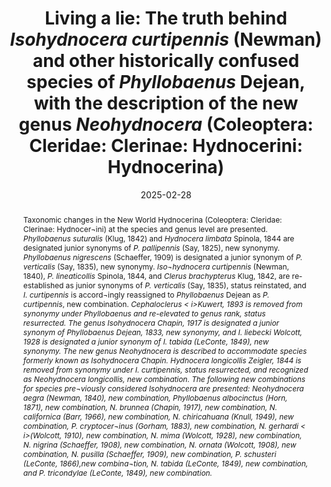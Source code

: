 ---
title: 'Living a lie: The truth behind <i>Isohydnocera curtipennis</i> (Newman) and other historically confused species of <i>Phyllobaenus</i> Dejean, with the description of the new genus <i>Neohydnocera</i> (Coleoptera: Cleridae: Clerinae: Hydnocerini: Hydnocerina)'
date: '2025-02-28'
doi: ''
journal: Insecta Mundi
issue: '1105'
pagination: '1–17'
zoobank: 'urn:lsid:zoobank.org:pub:07329E2B-D23F-471F-A510-627AD2B9C136'
authors:
  - first_name: 'John M.'
    last_name: 'Leavengood, Jr.'
    affiliation: 'United States Department of Agriculture, APHIS, PPQ 9325 Bay Plaza Blvd, Suite 206, Tampa, FL 33619, USA'
    email: 'John.M.Leavengood@usda.gov'
    orcid: 'https://orcid.org/0000-0003-3223-455X'

download: 'https://drive.google.com/file/d/1HK2C4J2GAkRSQPobiCgeLXJocOUd4KXJ/view?usp=sharing'

supplementary:

keywords: 
  - <i>Hydnocera longicollis</i>
  - <i>Isohydnocera curtipennis</i>
  - <i>Phyllobaenus pallipennis</i>
  - <i>Phyllobaenus suturalis</i>
  - <i>Phyllobaenus verticalis</i>

categories:
  - Coleoptera
  - Cleridae
  - Clerinae
  
references:
  - authors: Barr WF.
    year: 1966
    title: 'Two new species of Pacific Coast Cleridae (Coleoptera). Biological Society of Nevada Occasional Papers 10'
    pages: 1–4
    doi: 
    url: 
    access: 

  - authors: Barr WF.
    year: 1975
    title: 'Family Cleridae. Volume 4. Family 73. p. 1–18. In: Arnett RH Jr. (ed.). Checklist of the beetles of North and Central America and the West Indies. Flora and Fauna Publications; Gainesville, FL'
    pages: 254 p
    doi: 
    url: 
    access: 

  - authors: Beal JA, Massey CL.
    year: 1945
    title: 'Bark beetles and ambrosia beetles (Coleoptera: Scolytoidea): with special references to species occurring in North Carolina. Duke University School of Forestry Bulletin 10(1)'
    pages: 1–178
    doi: 
    url: 
    access: 

  - authors: Bøving AG, Champlain AB.
    year: 1920
    title: 'Larvae of the North American beetles of the family Cleridae. Proceedings of the United States National Museum 57'
    pages: 576–649
    doi: 
    url: 
    access: 

  - authors: Bøving AG, Craighead FC.
    year: 1931
    title: 'An illustrated synopsis of the principal larval forms of the order Coleoptera. Entomológica Americana 11(4)'
    pages: 275–351
    doi: 
    url: 
    access: 

  - authors: Chapin EA.
    year: 1917a
    title: 'Miscellaneous notes on Coleoptera. Bulletin of the Brooklyn Entomological Society 12'
    pages: 29–31
    doi: 
    url: 
    access: 

  - authors: Chapin EA.
    year: 1917b
    title: 'Studies in the Hydnocerini. The hydnoceroid genera. Bulletin of the Brooklyn Entomological Society 12'
    pages: 83–85
    doi: 
    url: 
    access: 

  - authors: Chapin EA.
    year: 1922
    title: 'New North American <i>Hydnocera </i>(Coleoptera: Cleridae). Proceedings of the Biological Society of Washington 35'
    pages: 55–58
    doi: 
    url: 
    access: 

  - authors: Chapin EA.
    year: 1948
    title: 'Notes on Cleridae. Overgedrukt uit: Entomologische Berichten 285(12)'
    pages: 304
    doi: 
    url: 
    access: 

  - authors: Chevrolat MA.
    year: 1874
    title: 'Catalogue des Clerides de la collectiòn de M.A. Chevrolat. Revue et Magasin de Zoologie (Series 3) 2(8–9)'
    pages: 252–329
    doi: 
    url: 
    access: 

  - authors: Chittenden FH.
    year: 1890
    title: 'Remarks on the habits of some species of Cleridae. Entomológica Americana 6'
    pages: 154-155
    doi: 
    url: 
    access: 

  - authors: Corporaal JB.
    year: 1950
    title: 'Cleridae. In: Hinks WD (ed.). Coleopterorum catalogus supplementa, Pars 23 (editio secunda). W. Junk; The Hague, Netherlands'
    pages: 373 p
    doi: 
    url: 
    access: 

  - authors: Craighead FC.
    year: 1950
    title: 'Insect enemies of eastern forests. United States Department of Agriculture, Miscellaneous Publications 657'
    pages: 1–679
    doi: 
    url: 
    access: 

  - authors: Dejean, PFMA.
    year: 1833
    title: 'Catalogue des Coléoptères de la collection de M. le Comte Dejean, livre. 2. Méquignon-Marvis; Paris'
    pages: 80 p. (p. 97–176)
    doi: 
    url: 
    access: 

  - authors: Dillon ES, Dillon LS.
    year: 1972
    title: 'A manual of common beetles of eastern North America. Volume 1. Dover Publications, Inc.; New York, NY'
    pages: 434 p
    doi: 
    url: 
    access: 

  - authors: Downie NM, Arnett RH Jr.
    year: 1996
    title: 'Family 73. Cleridae. p. 940–956. In: Downie NM, Arnett RH Jr. The beetles of northeastern North America. Volume II. Sandhill Crane Press; Gainesville, Florida'
    pages: 1721 p
    doi: 
    url: 
    access: 

  - authors: Drury C.
    year: 1879
    title: 'List of the Coleoptera observed in the vicinity of Cincinnati. Journal of the Cincinnati Society of Natural History 2'
    pages: 162–178
    doi: 
    url: 
    access: 

  - authors: Drury C.
    year: 1902
    title: 'A revised list of Coleoptera observed near Cincinnati, Ohio. Journal of the Cincinnati Society of Natural History 20'
    pages: 107–196
    doi: 
    url: 
    access: 

  - authors: Ekis G.
    year: 1975
    title: 'Taxonomic and nomenclatural status of clerid taxa described by Massimiliano Spinola (1780–1857) (Coleoptera: Cleridae). Bollettino del Museo di Zoologia dell’ Università di Torino 1'
    pages: 1–80
    doi: 
    url: 
    access: 

  - authors: Ekis G, Gupta AP.
    year: 1971
    title: 'Digestive system of Cleridae (Coleoptera). International Journal of Insect Morphology and Embryology 1(1)'
    pages: 51–86
    doi: 
    url: 
    access: 

  - authors: Eliason EA, Potter DA.
    year: 2000
    title: 'Biology of <i>Callirhytis cornigera </i>(Hymenoptera: Cynipidae) and the arthropod community inhabiting its galls. Environmental Entomology 29'
    pages: 551–559
    doi: 
    url: 
    access: 

  - authors: Erichson WF.
    year: 1845
    title: 'Insecta–Coleoptera. Clerii. p. 174–179. In: Reports on the progress of zoology and botany. The Ray Society; Edinburgh, UK'
    pages: 348 p
    doi: 
    url: 
    access: 

  - authors: Evans AV.
    year: 2014
    title: 'Beetles of eastern North America. Princeton University Press; Princeton, NJ'
    pages:  560 p
    doi: 
    url: 
    access: 

  - authors: Felt EP.
    year: 1906
    title: 'Insects affecting park and woodland trees. New York State Museum Memoirs 8(2)'
    pages: 333–877
    doi: 
    url: 
    access: 

  - authors: Gerstmeier R.
    year: 2009
    title: 'Revision of the genera <i>Diplocladus </i>Fairmaire and <i>Strotocera </i>Schenkling (Coleoptera: Cleridae: Tillinae). Zootaxa 2242'
    pages: 1–54
    doi: 
    url: 
    access: 

  - authors: Gorham HS.
    year: 1877
    title: 'Descriptions of new species of Cleridae. Transactions of the Royal Entomological Society of London 18(3)'
    pages: 245–263
    doi: 
    url: 
    access: 

  - authors: Gorham HS.
    year: 1886
    title: 'Insecta, Coleoptera, Cleridae. Biologia Centrali-Americana 3(2, supplement)'
    pages: 313–360
    doi: 
    url: 
    access: 

  - authors: Gosling DCL.
    year: 1980
    title: 'An annotated list of the checkered beetles (Coleoptera: Cleridae) of Michigan. The Great Lakes Entomologist 13(2)'
    pages: 65–76
    doi: 
    url: 
    access: 

  - authors: Bartlett JS, Chapman EG, Cameron SL.
    year: 2013
    title: 'A molecular phylogeny of the checkered beetles and a description of Epiclininae subfam. nov. (Coleoptera: Cleroidea: Cleridae). Systematic Entomology 38(3)'
    pages: 626–636
    doi: 
    url: 
    access: 

  - authors: Hamilton J.
    year: 1895
    title: 'Catalogue of the Coleoptera of southwestern Pennsylvania, with notes and descriptions. Transactions of the American Entomological Society 22'
    pages: 317–381
    doi: 
    url: 
    access: 

  - authors: Horn GH.
    year: 1871
    title: 'Descriptions of new Coleoptera of the United States, with notes on known species. Transactions of the American Entomological Society 3(1870–1871)'
    pages: 325–344
    doi: 
    url: 
    access: 

  - authors: Klug JCF.
    year: 1842
    title: 'Versuch einer systematischen Bestimmung und Auseinandersetzung der Gattungen und Arten der Clerii, einer Insektenfamilie aus der Ordung der Coléoptèren. Abhandlungen der Koniglichen Akademie der Wissenschaften in Berlin 1840–1842(1842)'
    pages: 259–397
    doi: 
    url: 
    access: 

  - authors: Knull JN.
    year: 1930
    title: 'Notes on Coleoptera, No. 2. Entomological News 41'
    pages: 82–86
    doi: 
    url: 
    access: 

  - authors: Knull JN.
    year: 1932
    title: 'Notes on Coleoptera, No. 3. Entomological News 43'
    pages: 42–45
    doi: 
    url: 
    access: 

  - authors: Knull JN.
    year: 1949
    title: 'Three new species of Cleridae (Coleoptera). Ohio Journal of Science 49'
    pages: 199–200
    doi: 
    url: 
    access: 

  - authors: Knull JN.
    year: 1951
    title: 'The checkered beetles of Ohio (Coleoptera: Cleridae). Ohio Biological Survey Bulletin 8(42)'
    pages: 268–350
    doi: 
    url: 
    access: 

  - authors: Kolibáč J.
    year: 1998
    title: 'Classification of the subfamily Hydnocerinae Spinola, 1844 (Coleoptera: Cleridae). Acta Musei Moraviae Scientiae Biologicae 83'
    pages: 127–210
    doi: 
    url: 
    access: 

  - authors: Kuwert AF.
    year: 1893
    title: 'Neue Africanische Cleriden. Annales de la Société Entomologique de Belgique 37'
    pages: 486–491
    doi: 
    url: 
    access: 

  - authors: Leavengood JM Jr.
    year: 2008
    title: 'The checkered beetles (Coleoptera: Cleridae) of Florida. M.S. Thesis, University of Florida'
    pages: 206 p
    doi: 
    url: 
    access: 

  - authors: Leavengood JM Jr.
    year: 2014
    title: 'Nomenclatural and distributional notes regarding some North American species of <i>Phyllobaenus </i>(Coleoptera: Cleridae: Hydnocerinae). Giornale Italiano di Entomologia 13(59)'
    pages: 471–480
    doi: 
    url: 
    access: 

  - authors: Leavengood JM Jr.
    year: 2020
    title: '<i>Phyllobaenus thomasi </i>and <i>P. turnbowi</i>, two new species from Mexico and Belize (Coleoptera: Cleridae: Hydnocerinae: Hydnocerini). Insecta Mundi 0833'
    pages: 1–6
    doi: 
    url: 
    access: 

  - authors: Leavengood JM Jr.
    year: 2024
    title: 'Corrections and additions to the Hydnocerina (Coleoptera: Cleridae: Clerinae: Hydnocerini) of Mexico. Insecta Mundi 1054'
    pages: 1–5
    doi: 
    url: 
    access: 

  - authors: Garner BH.
    year: 2014
    title: 'Nomenclatural notes on some checkered beetle (Coleoptera: Cleridae) types of the British Museum of Natural History (London). Zootaxa 3760(3)'
    pages: 301–335
    doi: 
    url: 
    access: 

  - authors: Pinkerton MG, Rifkind J.
    year: 2022
    title: 'Description of the new genus <i>Tarsobaenus </i>and three new species from Costa Rica (Coleoptera: Cleridae: Hydnocerinae). Zootaxa 5138(2)'
    pages: 167–176
    doi: 
    url: 
    access: 

  - authors: Rifkind J.
    year: 2020
    title: '<i>Phyllobaenus inusitatotibialis</i>, n. sp., a new species from southern Arizona (Coleoptera: Cleridae: Hydnocerinae: Hydnocerini). Proceedings of the Entomological Society of Washington 122(3)'
    pages: 673–677
    doi: 
    url: 
    access: 

  - authors: LeConte JL.
    year: 1849
    title: 'Synopsis of the Coleopterous insects of the group Cleridae which inhabit the United States. Annals of the Lyceum of Natural History of New York 5(1851–52)'
    pages: 9–35
    doi: 
    url: 
    access: 

  - authors: LeConte JL.
    year: 1859
    title: 'American Entomology. A description of the insects of North American by Thomas Say. (Edited by LeConte) vol. 2. Bailliere; New York, NY'
    pages: 814 p. (Reprinted 1869, 1885, 1891)
    doi: 
    url: 
    access: 

  - authors: Reprinted 1869, 1885, 1891) LeConte JL.
    year: 1866
    title: 'List of the Coleoptera of North America. Smithsonian Miscellaneous Collections 6(140)'
    pages: 1–78
    doi: 
    url: 
    access: 

  - authors: Lohde R.
    year: 1900
    title: 'Cleridarum Catalogus. Stettiner Entomologische Zeitung 61'
    pages: 3–148
    doi: 
    url: 
    access: 

  - authors: Majka CG.
    year: 2006
    title: 'The checkered beetles (Coleoptera: Cleridae) of the Maritime Provinces of Canada. Zootaxa 1385'
    pages: 31–46
    doi: 
    url: 
    access: 

  - authors: Mawdsley JR.
    year: 1999
    title: 'New records and biological notes on species of Cleridae (Coleoptera) from the Adirondack Park, New York. Great Lakes Entomologist 32(1–2)'
    pages: 39–45
    doi: 
    url: 
    access: 

  - authors: Mawdsley JR.
    year: 2002
    title: 'Ecological notes on species of Cleridae (Coleoptera) associated with the prairie flora of central North America. Great Lakes Entomologist 35'
    pages: 15–22
    doi: 
    url: 
    access: 

  - authors: Mawdsley JR.
    year: 2006
    title: 'Taxonomy, phylogeny, and cladistic biogeography of the genus <i>Omadius </i>(Coleoptera: Cleridae). Contributions of the American Entomological Society 34(4)'
    pages: 1–98
    doi: 
    url: 
    access: 

  - authors: Newman E.
    year: 1838
    title: 'Entomological notes. Entomological Magazine 56'
    pages: 168–181
    doi: 
    url: 
    access: 

  - authors: Newman E.
    year: 1840
    title: 'Descriptions of some new species of coleopterous insects. Annals and Magazine of Natural History (2)4'
    pages: 362–368
    doi: 
    url: 
    access: 

  - authors: Opitz W.
    year: 2002
    title: 'Family 73. Cleridae. p. 267–280. In: Arnett RH Jr., Thomas MC, Skelley PE, Frank JH (eds.). American beetles, Vol. 2. CRC Press; Boca Raton, FL'
    pages: 861 p
    doi: 
    url: 
    access: 

  - authors: Opitz W.
    year: 2010
    title: 'Classification, natural history, phylogeny and subfamily composition of the Cleridae and generic content of the subfamilies. Entomologica Basiliensia et Collectionis Frey 32'
    pages: 31–128
    doi: 
    url: 
    access: 

  - authors: Osten-Sacken CR.
    year: 1861
    title: 'On the Cynipidae of North American oaks and their galls. Proceedings of the Entomological Society of Philadelphia 1'
    pages: 47–72
    doi: 
    url: 
    access: 

  - authors: Papp CS.
    year: 1960
    title: 'The Cleridae of North America, Part I: The geographical distribution of the Cleridae of North America, North of the Panama Canal. Southern California Academy of Sciences Bulletin 58(3)'
    pages: 78–88
    doi: 
    url: 
    access: 

  - authors: Peck SB, Thomas MC.
    year: 1998
    title: 'A distributional checklist of the beetles (Coleoptera) of Florida. Arthropods of Florida and Neighboring Land Areas 16. Florida Department of Agriculture and Consumer Services, Gainesville'
    pages: 180 p
    doi: 
    url: 
    access: 

  - authors: Pierce WD, Cushman RA, Hood CE.
    year: 1912
    title: 'The insect enemies of the cotton boll weevil. United States Department of Agriculture. Bureaus of Entomology. Technical Series 100'
    pages: 1–99
    doi: 
    url: 
    access: 

  - authors: Sabrosky CW.
    year: 1934
    title: 'Notes on the larvae and larval habits of <i>Isohydnocera curtipennis </i>(Newman) (Coleoptera: Cleridae). Journal of the Kansas Entomological Society 7'
    pages: 65–68
    doi: 
    url: 
    access: 

  - authors: Say T.
    year: 1823
    title: 'Descriptions of coleopterous insects collected in the late expedition to the Rocky Mountains, performed by order of Mr. Calhoun, Secretary of War, under Major Long. Journal of the Academy of Natural Sciences of Philadelphia 3'
    pages: 139–216
    doi: 
    url: 
    access: 

  - authors: Say T.
    year: 1825
    title: 'Descriptions of new species of coleopterous insects inhabiting the United States. Journal of the Academy of Natural Sciences of Philadelphia 5'
    pages: 160–204
    doi: 
    url: 
    access: 

  - authors: Say T.
    year: 1835
    title: 'Descriptions of new North American insects, and observations on some already described ones. Boston Journal of Natural History 1'
    pages: 151–203
    doi: 
    url: 
    access: 

  - authors: Schaeffer CW.
    year: 1908
    title: 'On new and known Coleoptera of the families Coccinellidae and Cleridae. Journal of the New York Entomological Society 16(3)'
    pages: 125–135
    doi: 
    url: 
    access: 

  - authors: Schaeffer CW.
    year: 1909
    title: 'New Coleoptera chiefly from Arizona. Bulletin of the Brooklyn Institute of Arts and Sciences 1(15)'
    pages: 375–386
    doi: 
    url: 
    access: 

  - authors: Schenkling S.
    year: 1906
    title: 'Die Cleriden des Deutschen Entomologischen National Museums, nebst Beschreibungen neuer Arten. Deutsche Entomologische Zeitschrift 1'
    pages: 241–320
    doi: 
    url: 
    access: 

  - authors: Schenkling S.
    year: 1910
    title: 'Cleridae. In: Schenkling S (ed.). Coleoptorum Catalogus, Pars 23. W. Junk; Berlin, Germany'
    pages: 174 p
    doi: 
    url: 
    access: 

  - authors: Solervicens JA.
    year: 1986
    title: 'Revisión taxonómica del género <i>Eurymetopum </i>Blanchard, 1844 (Coleoptera: Cleridae: Phyllobaeninae). Acta Entomológica Chilena 13'
    pages: 11–120
    doi: 
    url: 
    access: 

  - authors: Spinola MM.
    year: 1844
    title: 'Essai monographique sur les Clérites: Insectes Coléoptères . Volume 2. Imprimiere der frères Ponthenier; Genoa, Italy'
    pages: 216 p
    doi: 
    url: 
    access: 

  - authors: Westcott RL, Merickel FW.
    year: 2011
    title: 'In memoriam. William Frederick Barr (1920-2011). The Coleopterists’ Bulletin 66(2)'
    pages: 100–104
    doi: 
    url: 
    access: 

  - authors: Stocks IC.
    year: 2009
    title: '<i>Wolcottia </i>(= <i>Isohydnocera</i>) <i>aegra </i>(Coleoptera: Cleridae): association with grasses (Poaceae), native <i>Spartina </i>spp. and the introduced <i>Eragrostis curvula</i>, and resemblance to co-occurring pseudomyrmecine ants. Florida Entomologist 92(4)'
    pages: 648–652
    doi: 
    url: 
    access: 

  - authors: White A.
    year: 1849
    title: 'Nomenclature of coleopterous insects in the collection of the British Museum. Part IV. Cleridae. British Museum (Natural History); London, UK'
    pages: 68 p
    doi: 
    url: 
    access: 

  - authors: Wickham HF.
    year: 1895
    title: 'The Coleoptera of Canada. XIII. The Cleridae of Ontario and Quebec. The Canadian Entomologist 27'
    pages: 247–253
    doi: 
    url: 
    access: 

  - authors: Wickham HF.
    year: 1902
    title: 'A catalogue of the Coleoptera of Colorado. Bulletin from the Laboratories of Natural History of the State University of Iowa 5(3)'
    pages: 217–310
    doi: 
    url: 
    access: 

  - authors: Wickham HF.
    year: 1911
    title: 'Cleridae. p. 24–25. In: Wickham HF. A list of the Coleoptera of Iowa. Bulletin from the Laboratories of Natural History of the State University of Iowa 35'
    pages: 1–40
    doi: 
    url: 
    access: 

  - authors: Wickham HF, Wolcott AB.
    year: 1912
    title: 'Notes on Cleridae from North and Central America. Laboratory of Natural History Bulletin, Iowa State University 6(3)'
    pages: 49–67
    doi: 
    url: 
    access: 

  - authors: Wolcott AB.
    year: 1908
    title: 'New species of North American Hydnocera (Coleoptera: Cleridae). The Canadian Entomologist 40'
    pages: 229–233
    doi: 
    url: 
    access: 

  - authors: Wolcott AB.
    year: 1909
    title: 'The Cleridae of the Public Museum of Milwaukee. The Bulletin of the Wisconsin Natural History Society 7(3–4)'
    pages: 93–102
    doi: 
    url: 
    access: 

  - authors: Wolcott AB.
    year: 1910
    title: 'Cleridae. p. 846–862. In: Blatchley WS. An Illustrated descriptive catalogue of the Coleoptera or beetles known to occur in Indiana. Bulletin of the Indiana Department of Geology and Natural Resources 1'
    pages: 1–1386
    doi: 
    url: 
    access: 

  - authors: Wolcott AB.
    year: 1927
    title: 'A review of the Cleridae of Costa Rica. Coleopterological Contributions 1(10)'
    pages: 1–104
    doi: 
    url: 
    access: 

  - authors: Wolcott AB.
    year: 1928
    title: 'Descriptions of new species of North American Hydnocerinae (Coleoptera: Cleridae). Entomological News 39'
    pages: 207–212
    doi: 
    url: 
    access: 

  - authors: Wolcott AB.
    year: 1944
    title: 'A generic review of the subfamily Phyllobaeninae. Journal of the New York Entomological Society 52'
    pages: 121–152
    doi: 
    url: 
    access: 

  - authors: Wolcott AB.
    year: 1947
    title: 'Catalogue of North American beetles of the family Cleridae. Fieldiana: Zoology 32(2)'
    pages: 59–105
    doi: 
    url: 
    access: 

  - authors: Zeigler D.
    year: 1844
    title: 'Descriptions of new North American Coleoptera. Proceedings of the Academy of Natural Sciences of Philadelphia 2(1844)'
    pages: 43–47
    doi: 
    url: 
    access: 
 
abstract: 'Taxonomic changes in the New World Hydnocerina (Coleoptera: Cleridae: Clerinae: Hydnocer¬ini) at the species and genus level are presented. <i>Phyllobaenus suturalis </i>(Klug, 1842) and <i>Hydnocera limbata </i>Spinola, 1844 are designated junior synonyms of <i>P. pallipennis </i>(Say, 1825), new synonymy. <i>Phyllobaenus nigrescens </i>(Schaeffer, 1909) is designated a junior synonym of <i>P. verticalis </i>(Say, 1835), new synonymy. <i>Iso¬hydnocera curtipennis </i>(Newman, 1840), <i>P. lineaticollis </i>Spinola, 1844, and <i>Clerus brachypterus </i>Klug, 1842, are re-established as junior synonyms of <i>P. verticalis </i>(Say, 1835), status reinstated, and <i>I. curtipennis </i>is accord¬ingly reassigned to <i>Phyllobaenus </i>Dejean as <i>P. curtipennis</i>, new combination. <i>Cephaloclerus < i>Kuwert, 1893 is removed from synonymy under <i>Phyllobaenus </i>and re-elevated to genus rank, status resurrected. The genus <i>Isohydnocera </i>Chapin, 1917 is designated a junior synonym of <i>Phyllobaenus </i>Dejean, 1833, new synonymy, and <i>I. liebecki </i>Wolcott, 1928 is designated a junior synonym of <i>I. tabida </i>(LeConte, 1849), new synonymy. The new genus <i>Neohydnocera </i>is described to accommodate species formerly known as <i>Isohydnocera </i>Chapin. <i>Hydnocera longicollis </i>Zeigler, 1844 is removed from synonymy under <i>I. curtipennis</i>, status resurrected, and recognized as <i>Neohydnocera longicollis</i>, new combination. The following new combinations for species pre¬viously considered <i>Isohydnocera </i>are presented: <i>Neohydnocera aegra </i>(Newman, 1840), new combination, <i>Phyllobaenus albocinctus </i>(Horn, 1871), new combination, <i>N. brunnea </i>(Chapin, 1917), new combination, <i>N. californica </i>(Barr, 1966), new combination, <i>N. chiricahuana </i>(Knull, 1949), new combination, <i>P. cryptocer¬inus </i>(Gorham, 1883), new combination, <i>N. gerhardi < i>(Wolcott, 1910), new combination, <i>N. mima </i>(Wolcott, 1928), new combination, <i>N. nigrina </i>(Schaeffer, 1908), new combination, <i>N. ornata </i>(Wolcott, 1908), new combination, <i>N. pusilla </i>(Schaeffer, 1909), new combination, <i>P. schusteri </i>(LeConte, 1866),new combina¬tion, <i>N. tabida </i>(LeConte, 1849), new combination, and <i>P. tricondylae </i>(LeConte, 1849), new combination.'

---